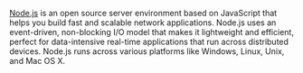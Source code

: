 ﻿[Node.js](https://nodejs.org) is an open source server environment based on JavaScript that helps you build fast and scalable network applications. Node.js uses an event-driven, non-blocking I/O model that makes it lightweight and efficient, perfect for data-intensive real-time applications that run across distributed devices. Node.js runs across various platforms like Windows, Linux, Unix, and Mac OS X.
